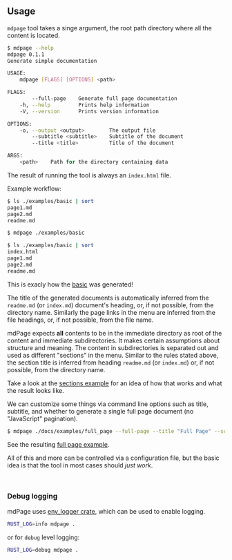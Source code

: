 ## Usage

`mdpage` tool takes a singe argument, the root path directory where all the content is located.

```sh
$ mdpage --help
mdpage 0.1.1
Generate simple documentation

USAGE:
    mdpage [FLAGS] [OPTIONS] <path>

FLAGS:
        --full-page    Generate full page documentation
    -h, --help         Prints help information
    -V, --version      Prints version information

OPTIONS:
    -o, --output <output>        The output file
        --subtitle <subtitle>    Subtitle of the document
        --title <title>          Title of the document

ARGS:
    <path>    Path for the directory containing data
```

The result of running the tool is always an `index.html` file.

Example workflow:

```sh
$ ls ./examples/basic | sort
page1.md
page2.md
readme.md

$ mdpage ./examples/basic

$ ls ./examples/basic | sort
index.html
page1.md
page2.md
readme.md
```

This is exacly how the [basic](/examples/basic) was generated!

The title of the generated documents is automatically inferred from the `readme.md` (or `index.md`) document's heading, or, if not possible, from the directory name. Similarly the page links in the menu are inferred from the file headings, or, if not possible, from the file name.

mdPage expects **all** contents to be in the immediate directory as root of the content and immediate subdirectories. It makes certain assumptions about structure and meaning. The content in subdirectories is separated out and used as different "sections" in the menu. Similar to the rules stated above, the section title is inferred from heading `readme.md` (or `index.md`) or, if not possible, from the directory name.

Take a look at the [sections example](/examples/sections) for an idea of how that works and what the result looks like.

We can customize some things via command line options such as title, subtitle, and whether to generate a single full page document (no "JavaScript" pagination).

```sh
$ mdpage ./docs/examples/full_page --full-page --title "Full Page" --subtitle "Full page example"
```

See the resulting [full page example](/examples/full_page).

All of this and more can be controlled via a configuration file, but the basic idea is that the tool in most cases should _just work_.

<br>

### Debug logging

mdPage uses [env_logger crate](https://crates.io/crates/env_logger), which can be used to enable logging.

```sh
RUST_LOG=info mdpage .
```

or for `debug` level logging:

```sh
RUST_LOG=debug mdpage .
```